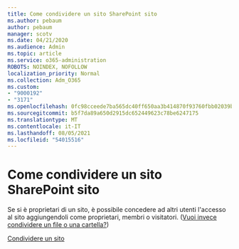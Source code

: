 ```yaml
---
title: Come condividere un sito SharePoint sito
ms.author: pebaum
author: pebaum
manager: scotv
ms.date: 04/21/2020
ms.audience: Admin
ms.topic: article
ms.service: o365-administration
ROBOTS: NOINDEX, NOFOLLOW
localization_priority: Normal
ms.collection: Adm_O365
ms.custom:
- "9000192"
- "3171"
ms.openlocfilehash: 0fc98cceede7ba565dc40ff650aa3b414870f93760fbb02039bd6f6469fdbf07
ms.sourcegitcommit: b5f7da89a650d2915dc652449623c78be6247175
ms.translationtype: MT
ms.contentlocale: it-IT
ms.lasthandoff: 08/05/2021
ms.locfileid: "54015516"
---
```

# <a name="how-to-share-a-sharepoint-site"></a>Come condividere un sito SharePoint sito

Se si è proprietari di un sito, è possibile concedere ad altri utenti l'accesso al sito aggiungendoli come proprietari, membri o visitatori. ([Vuoi invece condividere un file o una cartella?](https://support.office.com/article/share-sharepoint-files-or-folders-1fe37332-0f9a-4719-970e-d2578da4941c))

[Condividere un sito](https://support.office.com/article/share-a-site-958771a8-d041-4eb8-b51c-afea2eae3658)